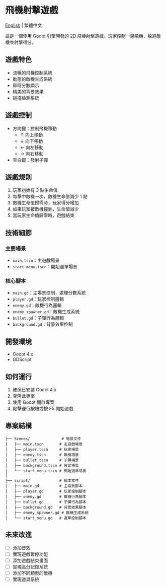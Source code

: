 # 飛機射擊遊戲

[English](README_EN.md) | 繁體中文

這是一個使用 Godot 引擎開發的 2D 飛機射擊遊戲。玩家控制一架飛機，躲避敵機並射擊得分。

## 遊戲特色

- 流暢的飛機控制系統
- 動態的敵機生成系統
- 即時分數顯示
- 精美的背景效果
- 碰撞檢測系統

## 遊戲控制

- 方向鍵：控制飛機移動
  - ↑ 向上移動
  - ↓ 向下移動
  - ← 向左移動
  - → 向右移動
- 空白鍵：發射子彈

## 遊戲規則

1. 玩家初始有 3 點生命值
2. 每擊中敵機一次，敵機生命值減少 1 點
3. 敵機生命值歸零時，玩家得分增加
4. 如果玩家被敵機撞到，生命值減少
5. 當玩家生命值歸零時，遊戲結束

## 技術細節

### 主要場景
- `main.tscn`：主遊戲場景
- `start_menu.tscn`：開始選單場景

### 核心腳本
- `main.gd`：主場景控制，處理分數系統
- `player.gd`：玩家控制邏輯
- `enemy.gd`：敵機行為邏輯
- `enemy_spawner.gd`：敵機生成系統
- `bullet.gd`：子彈行為邏輯
- `background.gd`：背景效果控制

## 開發環境

- Godot 4.x
- GDScript

## 如何運行

1. 確保已安裝 Godot 4.x
2. 克隆此專案
3. 使用 Godot 開啟專案
4. 點擊運行按鈕或按 F5 開始遊戲

## 專案結構

```
├── Scenes/              # 場景文件
│   ├── main.tscn       # 主遊戲場景
│   ├── player.tscn     # 玩家場景
│   ├── enemy.tscn      # 敵機場景
│   ├── bullet.tscn     # 子彈場景
│   ├── background.tscn # 背景場景
│   └── start_menu.tscn # 開始選單場景
│
├── script/             # 腳本文件
│   ├── main.gd         # 主場景腳本
│   ├── player.gd       # 玩家控制腳本
│   ├── enemy.gd        # 敵機行為腳本
│   ├── bullet.gd       # 子彈行為腳本
│   ├── background.gd   # 背景效果腳本
│   ├── enemy_spawner.gd # 敵機生成系統
│   └── start_menu.gd   # 選單控制腳本
```

## 未來改進

- [ ] 添加音效
- [ ] 實現遊戲暫停功能
- [ ] 添加遊戲結束畫面
- [ ] 實現高分記錄系統
- [ ] 添加不同類型的敵機
- [ ] 實現道具系統

